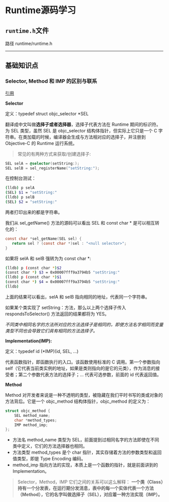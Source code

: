 # Runtime源码学习

## `runtime.h`文件

路径 runtime/runtime.h

-----

## 基础知识点

### 

### Selector, Method 和 IMP 的区别与联系

[引用](https://www.jianshu.com/p/84d1771e9792)


**Selector**

定义：typedef struct objc_selector *SEL

翻译成中文叫做**选择子或者选择器**，选择子代表方法在 Runtime 期间的标识符。为 SEL 类型，虽然 SEL 是 objc_selector 结构体指针，但实际上它只是一个 C 字符串。在类加载的时候，编译器会生成与方法相对应的选择子，并注册到 Objective-C 的 Runtime 运行系统。

> 常见的有两种方式来获取/创建选择子:

```Objective-C
SEL selA = @selector(setString:);
SEL selB = sel_registerName("setString:"); 
```

在控制台测试：

```sh
(lldb) p selA
(SEL) $1 = "setString:"
(lldb) p selB
(SEL) $2 = "setString:"
```

两者打印出来的都是字符串。

我们从 sel_getName() 方法的源码可以看出 SEL 和 const char * 是可以相互转化的：

```c
const char *sel_getName(SEL sel) {
   return sel ? (const char *)sel : "<null selector>";
}
```

如果将 selA 和 selB 强转为为 const char *:

```sh
(lldb) p (const char *)$2
(const char *) $3 = 0x00007fff9a3794b5 "setString:"
(lldb) p (const char *)$1
(const char *) $4 = 0x00007fff9a3794b5 "setString:"
(lldb) 
```

上面的结果可以看出，selA 和 selB 指向相同的地址，代表同一个字符串。

如果某个类实现了 setString：方法，那么以上两个选择子传入 respondsToSelector() 方法返回的结果都将为 YES。

*不同类中相同名字的方法所对应的方法选择子是相同的，即使方法名字相同而变量类型不同也会导致它们具有相同的方法选择子。*


**Implementation(IMP):**

定义：typedef id (*IMP)(id, SEL, ...)

代表函数指针，即函数执行的入口。该函数使用标准的 C 调用。第一个参数指向 self（它代表当前类实例的地址，如果是类则指向的是它的元类），作为消息的接受者；第二个参数代表方法的选择子；... 代表可选参数，前面的 id 代表返回值。

**Method**

Method 对开发者来说是一种不透明的类型，被隐藏在我们平时书写的类或对象的方法背后。它是一个 objc_method 结构体指针，objc_method 的定义为：

```Objective-C
struct objc_method {
    SEL method_name; 
    char *method_types;
    IMP method_imp;
};
```

- 方法名 method_name 类型为 SEL，前面提到过相同名字的方法即使在不同类中定义，它们的方法选择器也相同。
- 方法类型 method_types 是个 char 指针，其实存储着方法的参数类型和返回值类型，即是 Type Encoding 编码。
- method_imp 指向方法的实现，本质上是一个函数的指针，就是前面讲到的 Implementation。


> Selector，Method，IMP 它们之间的关系可以这么解释：
**一个类（Class）持有一个分发表，在运行期分发消息，表中的每一个实体代表一个方法（Method），它的名字叫做选择子（SEL），对应着一种方法实现（IMP）。**